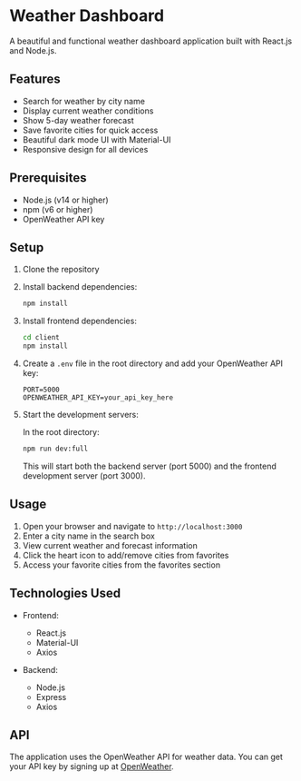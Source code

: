 # Weather Dashboard

A beautiful and functional weather dashboard application built with React.js and Node.js.

## Features

- Search for weather by city name
- Display current weather conditions
- Show 5-day weather forecast
- Save favorite cities for quick access
- Beautiful dark mode UI with Material-UI
- Responsive design for all devices

## Prerequisites

- Node.js (v14 or higher)
- npm (v6 or higher)
- OpenWeather API key

## Setup

1. Clone the repository
2. Install backend dependencies:
   ```bash
   npm install
   ```

3. Install frontend dependencies:
   ```bash
   cd client
   npm install
   ```

4. Create a `.env` file in the root directory and add your OpenWeather API key:
   ```
   PORT=5000
   OPENWEATHER_API_KEY=your_api_key_here
   ```

5. Start the development servers:

   In the root directory:
   ```bash
   npm run dev:full
   ```

   This will start both the backend server (port 5000) and the frontend development server (port 3000).

## Usage

1. Open your browser and navigate to `http://localhost:3000`
2. Enter a city name in the search box
3. View current weather and forecast information
4. Click the heart icon to add/remove cities from favorites
5. Access your favorite cities from the favorites section

## Technologies Used

- Frontend:
  - React.js
  - Material-UI
  - Axios

- Backend:
  - Node.js
  - Express
  - Axios

## API

The application uses the OpenWeather API for weather data. You can get your API key by signing up at [OpenWeather](https://openweathermap.org/api). 